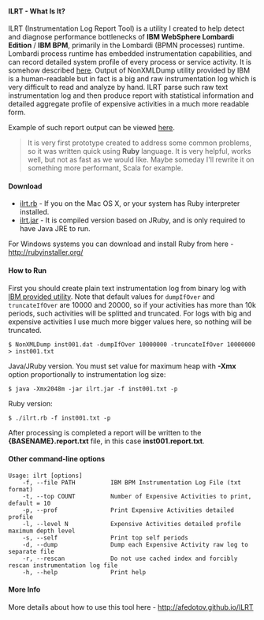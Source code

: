 #### ILRT - What Is It?

ILRT (Instrumentation Log Report Tool) is a utility I created to help detect and diagnose performance bottlenecks of __IBM WebSphere Lombardi Edition__ / __IBM BPM__, primarily in the Lombardi (BPMN processes) runtime. Lombardi process runtime has embedded instrumentation capabilities, and can record detailed system profile of every process or service activity. It is somehow described [here](http://www-01.ibm.com/support/docview.wss?uid=swg21613989). Оutput of NonXMLDump utility provided by IBM is a human-readable but in fact is a big and raw instrumentation log which is very difficult to read and analyze by hand. ILRT parse such raw text instrumentation log and then produce report with statistical information and detailed aggregate profile of expensive activities in a much more readable form.

Example of such report output can be viewed [here](example-reports/inst001.report.txt?raw=true).

>It is very first prototype created to address some common problems, so it was written quick using __Ruby__ language. It is very helpful, works well, but not as fast as we would like. Maybe someday I'll rewrite it on something more performant, Scala for example.

#### Download

* [ilrt.rb](ilrt.rb?raw=true) - If you on the Mac OS X, or your system has Ruby interpreter installed.
* [ilrt.jar](ilrt.jar?raw=true) - It is compiled version based on JRuby, and is only required to have Java JRE to run.

For Windows systems you can download and install Ruby from here - http://rubyinstaller.org/

#### How to Run

First you should create plain text instrumentation log from binary log with [IBM provided utility](http://www-01.ibm.com/support/docview.wss?uid=swg21613989). Note that default values for `dumpIfOver` and `truncateIfOver` are 10000 and 20000, so if your activities has more than 10k periods, such activities will be splitted and truncated. For logs with big and expensive activities I use much more bigger values here, so nothing will be truncated.

```
$ NonXMLDump inst001.dat -dumpIfOver 10000000 -truncateIfOver 10000000 > inst001.txt
```

Java/JRuby version. You must set value for maximum heap with __-Xmx__ option proportionally to instrumentation log size:
```
$ java -Xmx2048m -jar ilrt.jar -f inst001.txt -p
```

Ruby version:
```
$ ./ilrt.rb -f inst001.txt -p
```

After processing is completed a report will be written to the __{BASENAME}.report.txt__ file, in this case __inst001.report.txt__.

#### Other command-line options

```
Usage: ilrt [options]
    -f, --file PATH          IBM BPM Instrumentation Log File (txt format)
    -t, --top COUNT          Number of Expensive Activities to print, default = 10
    -p, --prof               Print Expensive Activities detailed profile
    -l, --level N            Expensive Activities detailed profile maximum depth level
    -s, --self               Print top self periods
    -d, --dump               Dump each Expensive Activity raw log to separate file
    -r, --rescan             Do not use cached index and forcibly rescan instrumentation log file
    -h, --help               Print help
```

#### More Info

More details about how to use this tool here - http://afedotov.github.io/ILRT

